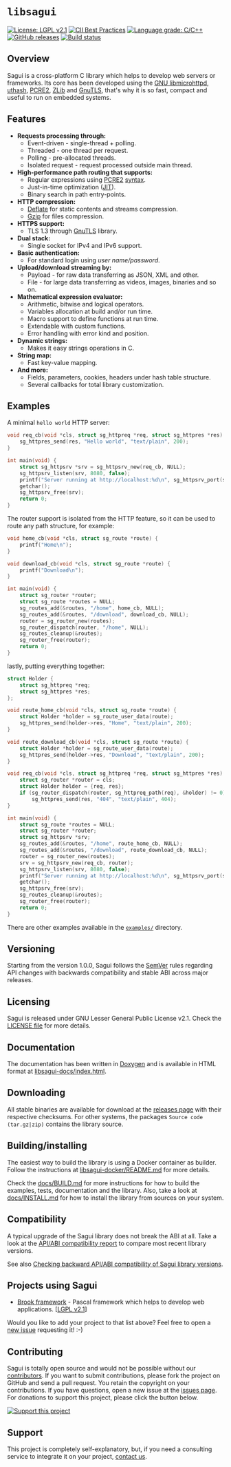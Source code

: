 # `libsagui`

[![License: LGPL v2.1](https://img.shields.io/badge/License-LGPL%20v2.1-lemmon.svg)](https://github.com/risoflora/libsagui/blob/master/LICENSE)
[![CII Best Practices](https://bestpractices.coreinfrastructure.org/projects/2140/badge)](https://bestpractices.coreinfrastructure.org/projects/2140)
[![Language grade: C/C++](https://img.shields.io/lgtm/grade/cpp/g/risoflora/libsagui.svg?logo=lgtm&logoWidth=18)](https://lgtm.com/projects/g/risoflora/libsagui/context:cpp)
[![GitHub releases](https://img.shields.io/github/v/release/risoflora/libsagui?color=lemmon)](https://github.com/risoflora/libsagui/releases)
[![Build status](https://travis-ci.org/risoflora/libsagui.svg?branch=master)](https://travis-ci.org/risoflora/libsagui)

## Overview

Sagui is a cross-platform C library which helps to develop web servers or
frameworks. Its core has been developed using the [GNU libmicrohttpd](https://www.gnu.org/software/libmicrohttpd),
[uthash](https://troydhanson.github.io/uthash), [PCRE2](https://www.pcre.org),
[ZLib](https://www.zlib.net) and [GnuTLS](https://www.gnutls.org), that's why it
is so fast, compact and useful to run on embedded systems.

## Features

- **Requests processing through:**
  - Event-driven - single-thread + polling.
  - Threaded - one thread per request.
  - Polling - pre-allocated threads.
  - Isolated request - request processed outside main thread.
- **High-performance path routing that supports:**
  - Regular expressions using [PCRE2](https://www.pcre.org/current/doc/html/pcre2pattern.html)
    [syntax](https://www.pcre.org/current/doc/html/pcre2syntax.html).
  - Just-in-time optimization ([JIT](https://www.pcre.org/current/doc/html/pcre2jit.html)).
  - Binary search in path entry-points.
- **HTTP compression:**
  - [Deflate](https://en.wikipedia.org/wiki/DEFLATE) for static contents and
    streams compression.
  - [Gzip](https://en.wikipedia.org/wiki/Gzip) for files compression.
- **HTTPS support:**
  - TLS 1.3 through [GnuTLS](https://www.gnutls.org) library.
- **Dual stack:**
  - Single socket for IPv4 and IPv6 support.
- **Basic authentication:**
  - For standard login using _user name/password_.
- **Upload/download streaming by:**
  - Payload - for raw data transferring as JSON, XML and other.
  - File - for large data transferring as videos, images, binaries and so on.
- **Mathematical expression evaluator:**
  - Arithmetic, bitwise and logical operators.
  - Variables allocation at build and/or run time.
  - Macro support to define functions at run time.
  - Extendable with custom functions.
  - Error handling with error kind and position.
- **Dynamic strings:**
  - Makes it easy strings operations in C.
- **String map:**
  - Fast key-value mapping.
- **And more:**
  - Fields, parameters, cookies, headers under hash table structure.
  - Several callbacks for total library customization.

## Examples

A minimal `hello world` HTTP server:

```c
void req_cb(void *cls, struct sg_httpreq *req, struct sg_httpres *res) {
    sg_httpres_send(res, "Hello world", "text/plain", 200);
}

int main(void) {
    struct sg_httpsrv *srv = sg_httpsrv_new(req_cb, NULL);
    sg_httpsrv_listen(srv, 8080, false);
    printf("Server running at http://localhost:%d\n", sg_httpsrv_port(srv));
    getchar();
    sg_httpsrv_free(srv);
    return 0;
}
```

The router support is isolated from the HTTP feature, so it can be used to route
any path structure, for example:

```c
void home_cb(void *cls, struct sg_route *route) {
    printf("Home\n");
}

void download_cb(void *cls, struct sg_route *route) {
    printf("Download\n");
}

int main(void) {
    struct sg_router *router;
    struct sg_route *routes = NULL;
    sg_routes_add(&routes, "/home", home_cb, NULL);
    sg_routes_add(&routes, "/download", download_cb, NULL);
    router = sg_router_new(routes);
    sg_router_dispatch(router, "/home", NULL);
    sg_routes_cleanup(&routes);
    sg_router_free(router);
    return 0;
}
```

lastly, putting everything together:

```c
struct Holder {
    struct sg_httpreq *req;
    struct sg_httpres *res;
};

void route_home_cb(void *cls, struct sg_route *route) {
    struct Holder *holder = sg_route_user_data(route);
    sg_httpres_send(holder->res, "Home", "text/plain", 200);
}

void route_download_cb(void *cls, struct sg_route *route) {
    struct Holder *holder = sg_route_user_data(route);
    sg_httpres_send(holder->res, "Download", "text/plain", 200);
}

void req_cb(void *cls, struct sg_httpreq *req, struct sg_httpres *res) {
    struct sg_router *router = cls;
    struct Holder holder = {req, res};
    if (sg_router_dispatch(router, sg_httpreq_path(req), &holder) != 0)
        sg_httpres_send(res, "404", "text/plain", 404);
}

int main(void) {
    struct sg_route *routes = NULL;
    struct sg_router *router;
    struct sg_httpsrv *srv;
    sg_routes_add(&routes, "/home", route_home_cb, NULL);
    sg_routes_add(&routes, "/download", route_download_cb, NULL);
    router = sg_router_new(routes);
    srv = sg_httpsrv_new(req_cb, router);
    sg_httpsrv_listen(srv, 8080, false);
    printf("Server running at http://localhost:%d\n", sg_httpsrv_port(srv));
    getchar();
    sg_httpsrv_free(srv);
    sg_routes_cleanup(&routes);
    sg_router_free(router);
    return 0;
}
```

There are other examples available in the
[`examples/`](https://github.com/risoflora/libsagui/tree/master/examples)
directory.

## Versioning

Starting from the version 1.0.0, Sagui follows the [SemVer](https://semver.org)
rules regarding API changes with backwards compatibility and stable ABI across
major releases.

## Licensing

Sagui is released under GNU Lesser General Public License v2.1. Check the
[LICENSE file](https://github.com/risoflora/libsagui/blob/master/LICENSE) for
more details.

## Documentation

The documentation has been written in [Doxygen](https://www.stack.nl/~dimitri/doxygen)
and is available in HTML format at [libsagui-docs/index.html](https://risoflora.github.io/libsagui-docs/index.html).

## Downloading

All stable binaries are available for download at the
[releases page](https://github.com/risoflora/libsagui/releases) with their
respective checksums. For other systems, the packages `Source code (tar.gz|zip)`
contains the library source.

## Building/installing

The easiest way to build the library is using a Docker container as builder.
Follow the instructions at [libsagui-docker/README.md](https://github.com/risoflora/libsagui-docker/blob/master/README.md)
for more details.

Check the [docs/BUILD.md](https://github.com/risoflora/libsagui/blob/master/docs/BUILD.md)
for more instructions for how to build the examples, tests, documentation and
the library. Also, take a look at [docs/INSTALL.md](https://github.com/risoflora/libsagui/blob/master/docs/INSTALL.md)
for how to install the library from sources on your system.

## Compatibility

A typical upgrade of the Sagui library does not break the ABI at all. Take a
look at the [API/ABI compatibility report](https://abi-laboratory.pro/?view=timeline&l=libsagui)
to compare most recent library versions.

See also [Checking backward API/ABI compatibility of Sagui library versions](https://github.com/risoflora/libsagui/blob/master/docs/ABIComplianceChecker.md).

## Projects using Sagui

- [Brook framework](https://github.com/risoflora/brookframework) - Pascal
  framework which helps to develop web applications.
  [[LGPL v2.1](https://github.com/risoflora/brookframework/blob/master/LICENSE)]

Would you like to add your project to that list above? Feel free to open a
[new issue](https://github.com/risoflora/libsagui/issues/new?labels=documentation&template=project_using_sagui.md)
requesting it! :-)

## Contributing

Sagui is totally open source and would not be possible without our
[contributors](https://github.com/risoflora/libsagui/blob/master/THANKS). If you
want to submit contributions, please fork the project on GitHub and send a pull
request. You retain the copyright on your contributions. If you have questions,
open a new issue at the [issues page](https://github.com/risoflora/libsagui/issues).
For donations to support this project, please click the button below.

[![Support this project](https://www.paypalobjects.com/en_US/GB/i/btn/btn_donateCC_LG.gif)](https://www.paypal.com/cgi-bin/webscr?cmd=_donations&business=silvioprog%40gmail%2ecom&lc=US&item_name=libsagui&item_number=libsagui&currency_code=USD&bn=PP%2dDonationsBF%3aproject%2dsupport%2ejpg%3aNonHosted)

## Support

This project is completely self-explanatory, but, if you need a consulting
service to integrate it on your project, [contact us](mailto:silvioprog@gmail.com).
